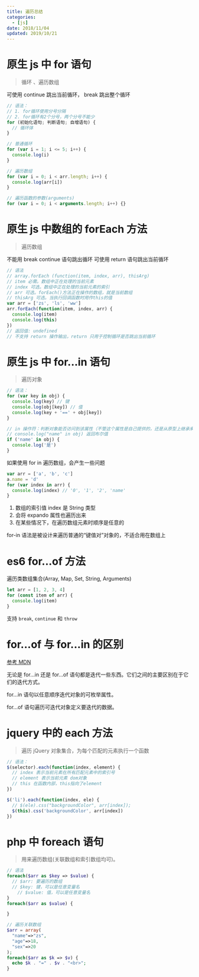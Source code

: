 ```yaml
---
title: 遍历总结
categories:
  - [js]
date: 2018/11/04
updated: 2019/10/21
---
```


# 原生 js 中 for 语句

> 循环 、遍历数组

<span class='red'>可使用 continue 跳出当前循环， break 跳出整个循环</span>

```js
// 语法：
// 1. for循环使用分号分隔
// 2. for循环有2个分号，两个分号不能少
for (初始化语句; 判断语句; 自增语句) {
  // 循环体
}

// 普通循环
for (var i = 1; i <= 5; i++) {
  console.log(i)
}

// 遍历数组
for (var i = 0; i < arr.length; i++) {
  console.log(arr[i])
}

// 遍历函数的参数(arguments)
for (var i = 0; i < arguments.length; i++) {}
```

# 原生 js 中数组的 forEach 方法

> 遍历数组

<span class="red">不能用 break continue 语句跳出循环</span>
<span class="red">可使用 return 语句跳出当前循环</span>

```js
// 语法
// array.forEach (function(item, index, arr), thisArg)
// item 必需。数组中正在处理的当前元素
// index 可选。数组中正在处理的当前元素的索引
// arr 可选。forEach()方法正在操作的数组，就是当前数组
// thisArg 可选。当执行回调函数时用作this的值
var arr = ['zs', 'ls', 'ww']
arr.forEach(function(item, index, arr) {
  console.log(item)
  console.log(this)
})
// 返回值: undefined
// 不支持 return 操作输出，return 只用于控制循环是否跳出当前循环
```

# 原生 js 中 for...in 语句

> 遍历对象

```js
// 语法：
for (var key in obj) {
  console.log(key) // 键
  console.log(obj[key]) // 值
  console.log(key + '==' + obj[key])
}

// in 操作符：判断对象能否访问到该属性（不管这个属性是自己提供的，还是从原型上继承来的），如果可以访问到， 都会返回 true
// console.log("name" in obj) 返回布尔值
if ('name' in obj) {
  console.log('是')
}
```

如果使用 for in 遍历数组，会产生一些问题

```js
var arr = ['a', 'b', 'c']
a.name = 'd'
for (var index in arr) {
  console.log(index) // '0', '1', '2', 'name'
}
```

1. 数组的索引值 index 是 String 类型
2. 会将 expando 属性也遍历出来
3. 在某些情况下，在遍历数组元素时顺序是任意的

<span class="red">for-in 语法是被设计来遍历普通的“键值对”对象的，不适合用在数组上</span>

# es6 for...of 方法

遍历类数组集合(Array, Map, Set, String, Arguments)

```js
let arr = [1, 2, 3, 4]
for (const item of arr) {
  console.log(item)
}
```

支持 `break`, `continue` 和 `throw`

# for...of 与 for...in 的区别

[参考 MDN](https://developer.mozilla.org/zh-CN/docs/Web/JavaScript/Reference/Statements/for...of)

无论是 for...in 还是 for...of 语句都是迭代一些东西。它们之间的主要区别在于它们的迭代方式。

for...in 语句以任意顺序迭代对象的可枚举属性。

for...of 语句遍历可迭代对象定义要迭代的数据。

# jquery 中的 each 方法

> 遍历 jQuery 对象集合，为每个匹配的元素执行一个函数

```js
// 语法：
$(selector).each(function(index, element) {
  // index 表示当前元素在所有匹配元素中的索引号
  // element 表示当前元素 dom对象
  // this 在函数内部，this指向了element
})

$('li').each(function(index, ele) {
  // $(ele).css("backgroundColor", arr[index]);
  $(this).css('backgroundColor', arr[index])
})
```

# php 中 foreach 语句

> 用来遍历数组(关联数组和索引数组均可)。

```php
// 语法
foreach($arr as $key => $value) {
  // $arr: 要遍历的数组
  // $key: 键，可以是任意变量名
	// $value: 值，可以是任意变量名
}
foreach($arr as $value) {

}
```

```php
// 遍历关联数组
$arr = array(
  "name"=>"zs",
  "age"=>18,
  "sex"=>20
);
foreach($arr as $k => $v) {
  echo $k . "=" . $v . "<br>";
}
```
